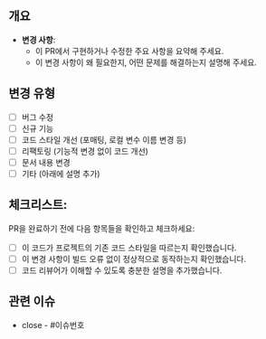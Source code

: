 ## 개요

- **변경 사항**:
  - 이 PR에서 구현하거나 수정한 주요 사항을 요약해 주세요.
  - 이 변경 사항이 왜 필요한지, 어떤 문제를 해결하는지 설명해 주세요.

## 변경 유형

- [ ] 버그 수정
- [ ] 신규 기능
- [ ] 코드 스타일 개선 (포매팅, 로컬 변수 이름 변경 등)
- [ ] 리팩토링 (기능적 변경 없이 코드 개선)
- [ ] 문서 내용 변경
- [ ] 기타 (아래에 설명 추가)

## 체크리스트:

PR을 완료하기 전에 다음 항목들을 확인하고 체크하세요:

- [ ] 이 코드가 프로젝트의 기존 코드 스타일을 따르는지 확인했습니다.
- [ ] 이 변경 사항이 빌드 오류 없이 정상적으로 동작하는지 확인했습니다.
- [ ] 코드 리뷰어가 이해할 수 있도록 충분한 설명을 추가했습니다.

## 관련 이슈

- close - #이슈번호
